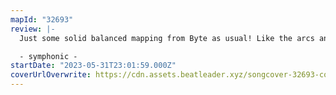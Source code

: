 ```yaml
---
mapId: "32693"
review: |-
  Just some solid balanced mapping from Byte as usual! Like the arcs and chains in this one.

  - symphonic -
startDate: "2023-05-31T23:01:59.000Z"
coverUrlOverwrite: https://cdn.assets.beatleader.xyz/songcover-32693-cover.jpg
---
```

